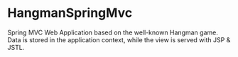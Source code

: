 # HangmanSpringMvc
Spring MVC Web Application based on the well-known Hangman game. Data is stored in the application context, while the view is served with JSP & JSTL.
